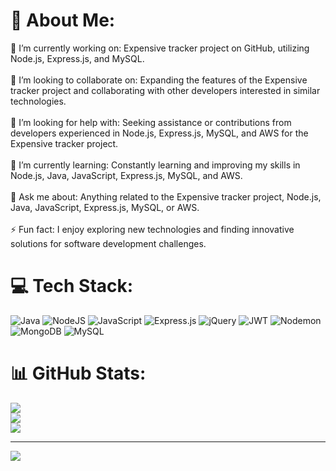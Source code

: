 # 💫 About Me:
🔭 I’m currently working on: Expensive tracker project on GitHub, utilizing Node.js, Express.js, and MySQL.<br><br>👯 I’m looking to collaborate on: Expanding the features of the Expensive tracker project and collaborating with other developers interested in similar technologies.<br><br>🤝 I’m looking for help with: Seeking assistance or contributions from developers experienced in Node.js, Express.js, MySQL, and AWS for the Expensive tracker project.<br><br>🌱 I’m currently learning: Constantly learning and improving my skills in Node.js, Java, JavaScript, Express.js, MySQL, and AWS.<br><br>💬 Ask me about: Anything related to the Expensive tracker project, Node.js, Java, JavaScript, Express.js, MySQL, or AWS.<br><br>⚡ Fun fact: I enjoy exploring new technologies and finding innovative solutions for software development challenges.


# 💻 Tech Stack:
![Java](https://img.shields.io/badge/java-%23ED8B00.svg?style=for-the-badge&logo=openjdk&logoColor=white) ![NodeJS](https://img.shields.io/badge/node.js-6DA55F?style=for-the-badge&logo=node.js&logoColor=white) ![JavaScript](https://img.shields.io/badge/javascript-%23323330.svg?style=for-the-badge&logo=javascript&logoColor=%23F7DF1E) ![Express.js](https://img.shields.io/badge/express.js-%23404d59.svg?style=for-the-badge&logo=express&logoColor=%2361DAFB) ![jQuery](https://img.shields.io/badge/jquery-%230769AD.svg?style=for-the-badge&logo=jquery&logoColor=white) ![JWT](https://img.shields.io/badge/JWT-black?style=for-the-badge&logo=JSON%20web%20tokens) ![Nodemon](https://img.shields.io/badge/NODEMON-%23323330.svg?style=for-the-badge&logo=nodemon&logoColor=%BBDEAD) ![MongoDB](https://img.shields.io/badge/MongoDB-%234ea94b.svg?style=for-the-badge&logo=mongodb&logoColor=white) ![MySQL](https://img.shields.io/badge/mysql-%2300000f.svg?style=for-the-badge&logo=mysql&logoColor=white)
# 📊 GitHub Stats:
![](https://github-readme-stats.vercel.app/api?username=shahir143&theme=dark&hide_border=false&include_all_commits=false&count_private=false)<br/>
![](https://github-readme-streak-stats.herokuapp.com/?user=shahir143&theme=dark&hide_border=false)<br/>
![](https://github-readme-stats.vercel.app/api/top-langs/?username=shahir143&theme=dark&hide_border=false&include_all_commits=false&count_private=false&layout=compact)

---
[![](https://visitcount.itsvg.in/api?id=shahir143&icon=0&color=0)](https://visitcount.itsvg.in)

<!-- Proudly created with GPRM ( https://gprm.itsvg.in ) -->
